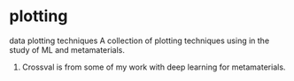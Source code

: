 # plotting
data plotting techniques
A collection of plotting techniques using in the study of ML and metamaterials.
1. Crossval is from some of my work with deep learning for metamaterials. 
